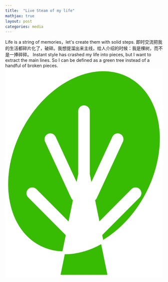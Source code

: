 ```yaml
---
title:  "Live Steam of my life"
mathjax: true
layout: post
categories: media
---
```


Life is a string of memories，let's create them with solid steps.
即时交流把我的生活都碎片化了，破碎。我想提溜出来主线，给人介绍的时候：我是棵树，而不是一捧碎碎。
Instant style has crashed my life into pieces, but I want to extract the main lines. So I can be defined as a green tree instead of a handful of broken pieces.
![screenshot](tree.png)

